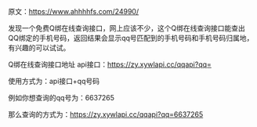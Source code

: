 



原文：https://www.ahhhhfs.com/24990/

发现一个免费Q绑在线查询接口，网上应该不少，这个Q绑在线查询接口能查出QQ绑定的手机号码，返回结果会显示qq号匹配到的手机号码和手机号码归属地，有兴趣的可以试试。

Q绑在线查询接口地址
api接口：https://zy.xywlapi.cc/qqapi?qq=

使用方式为：api接口+qq号码

例如你想查询的qq号为：6637265

那么查询的方式为：https://zy.xywlapi.cc/qqapi?qq=6637265

